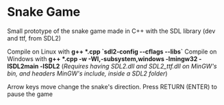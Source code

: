 # Snake Game

Small prototype of the snake game made in C++ with the SDL library (dev and ttf, from SDL2)

Compile on Linux with **g++ \*.cpp \`sdl2-config --cflags --libs\`**
Compile on Windows with **g++ \*.cpp -w -Wl,-subsystem,windows -lmingw32 -lSDL2main -lSDL2**
	(_Requires having SDL2.dll and SDL2\_ttf.dll on MinGW's bin, and headers MinGW's include, inside a SDL2 folder_)

Arrow keys move change the snake's direction. Press RETURN (ENTER) to pause the game